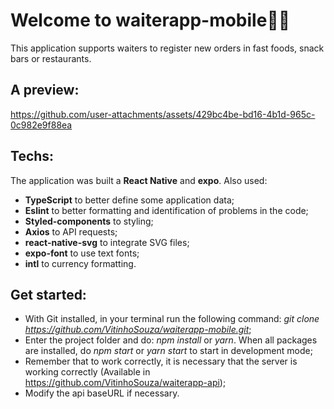 # Welcome to **waiterapp-mobile**🤵‍♂️
This application supports waiters to register new orders in fast foods, snack bars or restaurants.

## A preview:
https://github.com/user-attachments/assets/429bc4be-bd16-4b1d-965c-0c982e9f88ea

## Techs:
The application was built a **React Native** and **expo**. Also used:
- **TypeScript** to better define some application data;
- **Eslint** to better formatting and identification of problems in the code;
- **Styled-components** to styling;
- **Axios** to API requests;
- **react-native-svg** to integrate SVG files;
- **expo-font** to use text fonts;
- **intl** to currency formatting.

## Get started:
- With Git installed, in your terminal run the following command: *git clone https://github.com/VitinhoSouza/waiterapp-mobile.git*;
- Enter the project folder and do: *npm install* or *yarn*. When all packages are installed, do *npm start* or *yarn start* to start in development mode;
- Remember that to work correctly, it is necessary that the server is working correctly (Available in https://github.com/VitinhoSouza/waiterapp-api);
- Modify the api baseURL if necessary.
